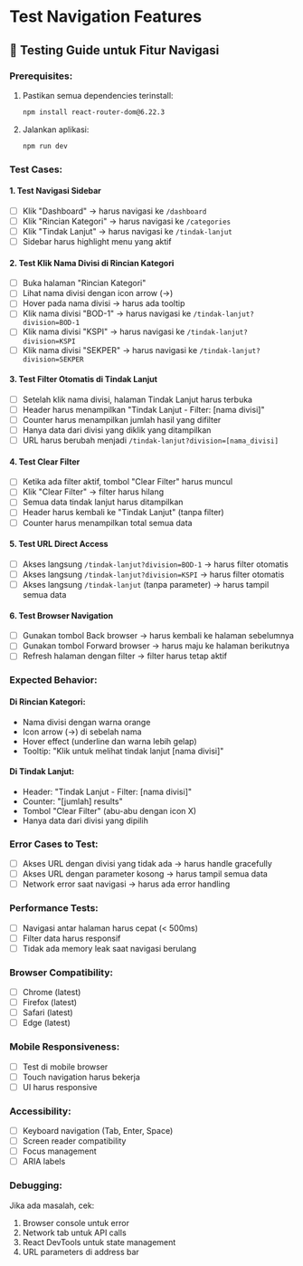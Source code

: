 # Test Navigation Features

## 🧪 **Testing Guide untuk Fitur Navigasi**

### **Prerequisites:**

1. Pastikan semua dependencies terinstall:

   ```bash
   npm install react-router-dom@6.22.3
   ```

2. Jalankan aplikasi:
   ```bash
   npm run dev
   ```

### **Test Cases:**

#### **1. Test Navigasi Sidebar**

- [ ] Klik "Dashboard" → harus navigasi ke `/dashboard`
- [ ] Klik "Rincian Kategori" → harus navigasi ke `/categories`
- [ ] Klik "Tindak Lanjut" → harus navigasi ke `/tindak-lanjut`
- [ ] Sidebar harus highlight menu yang aktif

#### **2. Test Klik Nama Divisi di Rincian Kategori**

- [ ] Buka halaman "Rincian Kategori"
- [ ] Lihat nama divisi dengan icon arrow (→)
- [ ] Hover pada nama divisi → harus ada tooltip
- [ ] Klik nama divisi "BOD-1" → harus navigasi ke `/tindak-lanjut?division=BOD-1`
- [ ] Klik nama divisi "KSPI" → harus navigasi ke `/tindak-lanjut?division=KSPI`
- [ ] Klik nama divisi "SEKPER" → harus navigasi ke `/tindak-lanjut?division=SEKPER`

#### **3. Test Filter Otomatis di Tindak Lanjut**

- [ ] Setelah klik nama divisi, halaman Tindak Lanjut harus terbuka
- [ ] Header harus menampilkan "Tindak Lanjut - Filter: [nama divisi]"
- [ ] Counter harus menampilkan jumlah hasil yang difilter
- [ ] Hanya data dari divisi yang diklik yang ditampilkan
- [ ] URL harus berubah menjadi `/tindak-lanjut?division=[nama_divisi]`

#### **4. Test Clear Filter**

- [ ] Ketika ada filter aktif, tombol "Clear Filter" harus muncul
- [ ] Klik "Clear Filter" → filter harus hilang
- [ ] Semua data tindak lanjut harus ditampilkan
- [ ] Header harus kembali ke "Tindak Lanjut" (tanpa filter)
- [ ] Counter harus menampilkan total semua data

#### **5. Test URL Direct Access**

- [ ] Akses langsung `/tindak-lanjut?division=BOD-1` → harus filter otomatis
- [ ] Akses langsung `/tindak-lanjut?division=KSPI` → harus filter otomatis
- [ ] Akses langsung `/tindak-lanjut` (tanpa parameter) → harus tampil semua data

#### **6. Test Browser Navigation**

- [ ] Gunakan tombol Back browser → harus kembali ke halaman sebelumnya
- [ ] Gunakan tombol Forward browser → harus maju ke halaman berikutnya
- [ ] Refresh halaman dengan filter → filter harus tetap aktif

### **Expected Behavior:**

#### **Di Rincian Kategori:**

- Nama divisi dengan warna orange
- Icon arrow (→) di sebelah nama
- Hover effect (underline dan warna lebih gelap)
- Tooltip: "Klik untuk melihat tindak lanjut [nama divisi]"

#### **Di Tindak Lanjut:**

- Header: "Tindak Lanjut - Filter: [nama divisi]"
- Counter: "[jumlah] results"
- Tombol "Clear Filter" (abu-abu dengan icon X)
- Hanya data dari divisi yang dipilih

### **Error Cases to Test:**

- [ ] Akses URL dengan divisi yang tidak ada → harus handle gracefully
- [ ] Akses URL dengan parameter kosong → harus tampil semua data
- [ ] Network error saat navigasi → harus ada error handling

### **Performance Tests:**

- [ ] Navigasi antar halaman harus cepat (< 500ms)
- [ ] Filter data harus responsif
- [ ] Tidak ada memory leak saat navigasi berulang

### **Browser Compatibility:**

- [ ] Chrome (latest)
- [ ] Firefox (latest)
- [ ] Safari (latest)
- [ ] Edge (latest)

### **Mobile Responsiveness:**

- [ ] Test di mobile browser
- [ ] Touch navigation harus bekerja
- [ ] UI harus responsive

### **Accessibility:**

- [ ] Keyboard navigation (Tab, Enter, Space)
- [ ] Screen reader compatibility
- [ ] Focus management
- [ ] ARIA labels

### **Debugging:**

Jika ada masalah, cek:

1. Browser console untuk error
2. Network tab untuk API calls
3. React DevTools untuk state management
4. URL parameters di address bar
